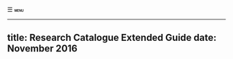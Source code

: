 <div id="menuButton" onclick="openNav()"><span>&#9776; </span><span style="font-size: 50%"><b>MENU</b></span></div>
<!--
    this has to be added manually to the finished HTML
  <meta name="viewport" content="width=device-width, initial-scale=1.0">
-->

---
title: Research Catalogue Extended Guide
date: November 2016
---

<!--[pdf version](RC-extended-guide.pdf "pdf extended guide pdf version")  -->



<script>

// this is a little script for the navigation

var isMenuOpen = false; // this is the global that checks if the menu is open.

window.onload = function () {
	init();
}

function init() {
    document.getElementById("menuButton").onclick = function ( ) { 
		isMenuOpen ? closeNav() : openNav();
	};


/*
	var callback = function (e) {
    	var e = window.e || e;

    	console.log('etarget:');
    	console.log(e.target.id);

    	if (e.target.id !== 'TOC') {
        	console.log(e.target);
        	return;
    	}
    }

	if (document.addEventListener) {
    	document.addEventListener('click', callback, false);
    }
	else {
    	document.attachEvent('onclick', callback);
    }
*/
	
	makeLinksCloseNav();
}

function makeLinksCloseNav() { // links should close the navigation
	var links = document.getElementById("TOC").getElementsByTagName("A");
	for (var i = 0;i<links.length;i++) {
		links[i].onclick = function ( ) { closeNav() };
	}
}

function openNav() { // open navigation

	var TOC = document.getElementById("TOC");
    TOC.style.width = "100%";
    //document.getElementsByTagName("BODY")[0].style.display = 'none';

	menuButton.innerHTML = "<span>&times;</span>";
    isMenuOpen = true;
}

function closeNav() {
	menuButton.innerHTML = "<span>&#9776; </span><span style=\"font-size: 50%\"><b>MENU</b></span>";
	isMenuOpen = false;

	var TOC = document.getElementById("TOC");
    TOC.style.width = "0px";
    //document.getElementsByTagName("BODY")[0].style.display = "default";
}



</script>
